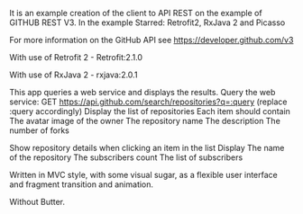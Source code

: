It is an example creation of the client to API REST on the example of GITHUB REST V3. In the example Starred: Retrofit2, RxJava 2 and Picasso

For more information on the GitHub API see https://developer.github.com/v3

With use of Retrofit 2 - Retrofit:2.1.0

   With use of RxJava 2 - rxjava:2.0.1

This app  queries a web service and displays the results.
 Query the web service: GET https://api.github.com/search/repositories?q=:query (replace :query accordingly)
Display the list of repositories
Each item should contain
The avatar image of the owner
The repository name
The description
The number of forks 

Show repository details when clicking an item in the list 
Display 
The name of the repository
The subscribers count 
The list of subscribers
   
Written in MVC style, with some visual sugar, as a  flexible user interface and fragment transition and animation.

Without Butter.
